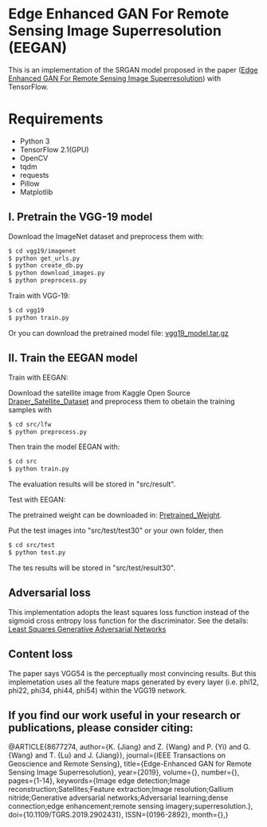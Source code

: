 # Edge Enhanced GAN For Remote Sensing Image Superresolution (EEGAN)

This is an implementation of the SRGAN model proposed in the paper
([Edge Enhanced GAN For Remote Sensing Image Superresolution](https://ieeexplore.ieee.org/document/8677274))
with TensorFlow.

# Requirements

- Python 3
- TensorFlow 2.1(GPU)
- OpenCV
- tqdm 
- requests
- Pillow
- Matplotlib

## I. Pretrain the VGG-19 model

Download the ImageNet dataset and preprocess them with:

```bash
$ cd vgg19/imagenet
$ python get_urls.py
$ python create_db.py
$ python download_images.py
$ python preprocess.py
```

Train with VGG-19:

```bash
$ cd vgg19
$ python train.py
```

Or you can download the pretrained model file:
[vgg19_model.tar.gz](https://drive.google.com/open?id=0B-s6ok7B0V9vcXNfSzdjZ0lCc0k)

## II. Train the EEGAN model

Train with EEGAN:

Download the satellite image from Kaggle Open Source [Draper_Satellite_Dataset](https://www.kaggle.com/c/draper-satellite-image-chronology/data) and preprocess them to obetain the training samples with 

```bash
$ cd src/lfw
$ python preprocess.py
```

Then train the model EEGAN with:
```bash
$ cd src
$ python train.py
```

The evaluation results will be stored in "src/result".

Test with EEGAN:

The pretrained weight can be downloaded in: [Pretrained_Weight](https://drive.google.com/file/d/1HeQBXE67urcKOJv0GfmJBsA0zZznAAwn/view?usp=sharing).

Put the test images into "src/test/test30" or your own folder, then
```bash
$ cd src/test
$ python test.py
```

The tes results will be stored in "src/test/result30".


## Adversarial loss 

This implementation adopts the least squares loss function instead 
of the sigmoid cross entropy loss function for the discriminator.
See the details: [Least Squares Generative Adversarial Networks](
https://arxiv.org/abs/1611.04076)

## Content loss

The paper says VGG54 is the perceptually most convincing results.
But this implemetation uses all the feature maps generated by every layer
(i.e. phi12, phi22, phi34, phi44, phi54) within the VGG19 network.


## If you find our work useful in your research or publications, please consider citing:

@ARTICLE{8677274, author={K. {Jiang} and Z. {Wang} and P. {Yi} and G. {Wang} and T. {Lu} and J. {Jiang}}, journal={IEEE Transactions on Geoscience and Remote Sensing}, title={Edge-Enhanced GAN for Remote Sensing Image Superresolution}, year={2019}, volume={}, number={}, pages={1-14}, keywords={Image edge detection;Image reconstruction;Satellites;Feature extraction;Image resolution;Gallium nitride;Generative adversarial networks;Adversarial learning;dense connection;edge enhancement;remote sensing imagery;superresolution.}, doi={10.1109/TGRS.2019.2902431}, ISSN={0196-2892}, month={},}
